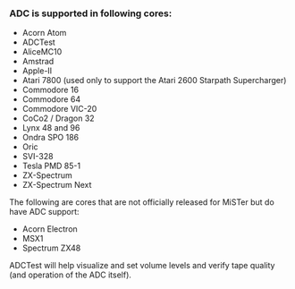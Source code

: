 ### ADC is supported in following cores:

* Acorn Atom
* ADCTest
* AliceMC10
* Amstrad
* Apple-II
* Atari 7800 (used only to support the Atari 2600 Starpath Supercharger)
* Commodore 16
* Commodore 64
* Commodore VIC-20
* CoCo2 / Dragon 32
* Lynx 48 and 96
* Ondra SPO 186
* Oric
* SVI-328
* Tesla PMD 85-1
* ZX-Spectrum
* ZX-Spectrum Next

The following are cores that are not officially released for MiSTer but do have ADC support:
* Acorn Electron
* MSX1
* Spectrum ZX48

ADCTest will help visualize and set volume levels and verify tape quality (and operation of the ADC itself).